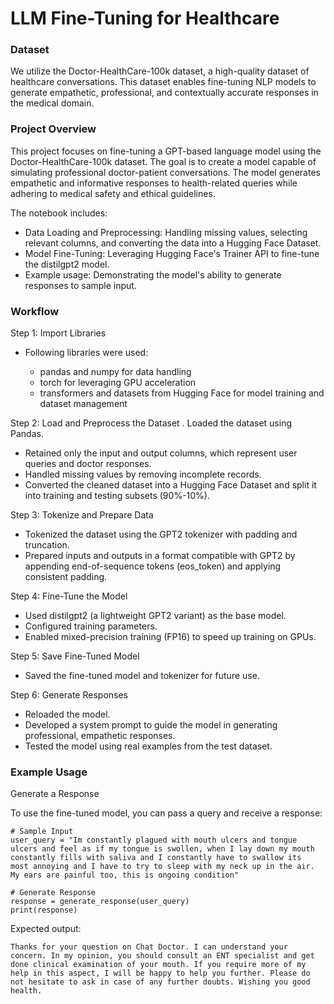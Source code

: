 # LLM Fine-Tuning for Healthcare


### Dataset

We utilize the Doctor-HealthCare-100k dataset, a high-quality dataset of healthcare conversations. This dataset enables fine-tuning NLP models to generate empathetic, professional, and contextually accurate responses in the medical domain.


### Project Overview

This project focuses on fine-tuning a GPT-based language model using the Doctor-HealthCare-100k dataset. The goal is to create a model capable of simulating professional doctor-patient conversations. The model generates empathetic and informative responses to health-related queries while adhering to medical safety and ethical guidelines.

The notebook includes:

- Data Loading and Preprocessing: Handling missing values, selecting relevant columns, and converting the data into a Hugging Face Dataset.
- Model Fine-Tuning: Leveraging Hugging Face's Trainer API to fine-tune the distilgpt2 model.
- Example usage: Demonstrating the model's ability to generate responses to sample input.


### Workflow
Step 1: Import Libraries
- Following libraries were used:

  -  pandas and numpy for data handling
  - torch for leveraging GPU acceleration
  - transformers and datasets from Hugging Face for model training and dataset management

Step 2: Load and Preprocess the Dataset
. Loaded the dataset using Pandas.
- Retained only the input and output columns, which represent user queries and doctor responses.
- Handled missing values by removing incomplete records.
- Converted the cleaned dataset into a Hugging Face Dataset and split it into training and testing subsets (90%-10%).

Step 3: Tokenize and Prepare Data
- Tokenized the dataset using the GPT2 tokenizer with padding and truncation.
- Prepared inputs and outputs in a format compatible with GPT2 by appending end-of-sequence tokens (eos_token) and applying consistent padding.

Step 4: Fine-Tune the Model
- Used distilgpt2 (a lightweight GPT2 variant) as the base model.
- Configured training parameters.
- Enabled mixed-precision training (FP16) to speed up training on GPUs.

Step 5: Save Fine-Tuned Model
- Saved the fine-tuned model and tokenizer for future use.
  
Step 6: Generate Responses
- Reloaded the model.
- Developed a system prompt to guide the model in generating professional, empathetic responses.
- Tested the model using real examples from the test dataset.


### Example Usage

Generate a Response

To use the fine-tuned model, you can pass a query and receive a response:
```
# Sample Input
user_query = "Im constantly plagued with mouth ulcers and tongue ulcers and feel as if my tongue is swollen, when I lay down my mouth constantly fills with saliva and I constantly have to swallow its  most annoying and I have to try to sleep with my neck up in the air.  My ears are painful too, this is ongoing condition"

# Generate Response
response = generate_response(user_query)
print(response)
```
Expected output:
```
Thanks for your question on Chat Doctor. I can understand your concern. In my opinion, you should consult an ENT specialist and get done clinical examination of your mouth. If you require more of my help in this aspect, I will be happy to help you further. Please do not hesitate to ask in case of any further doubts. Wishing you good health.
```
